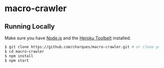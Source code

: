 # macro-crawler

## Running Locally

Make sure you have [Node.js](http://nodejs.org/) and the [Heroku Toolbelt](https://toolbelt.heroku.com/) installed.

```sh
$ git clone https://github.com/charques/macro-crawler.git # or clone your own fork
$ cd macro-crawler
$ npm install
$ npm start
```